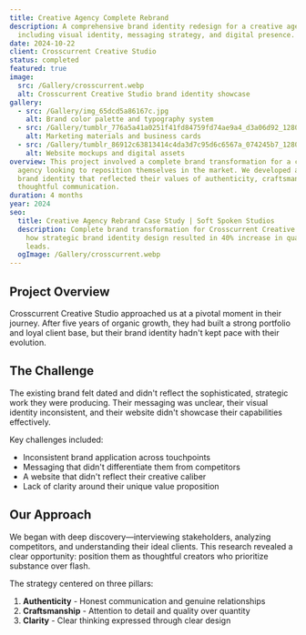```yaml
---
title: Creative Agency Complete Rebrand
description: A comprehensive brand identity redesign for a creative agency,
  including visual identity, messaging strategy, and digital presence.
date: 2024-10-22
client: Crosscurrent Creative Studio
status: completed
featured: true
image:
  src: /Gallery/crosscurrent.webp
  alt: Crosscurrent Creative Studio brand identity showcase
gallery:
  - src: /Gallery/img_65dcd5a86167c.jpg
    alt: Brand color palette and typography system
  - src: /Gallery/tumblr_776a5a41a0251f41fd84759fd74ae9a4_d3a06d92_1280.jpg
    alt: Marketing materials and business cards
  - src: /Gallery/tumblr_86912c63813414c4da3d7c95d6c6567a_074245b7_1280.jpg
    alt: Website mockups and digital assets
overview: This project involved a complete brand transformation for a creative
  agency looking to reposition themselves in the market. We developed a cohesive
  brand identity that reflected their values of authenticity, craftsmanship, and
  thoughtful communication.
duration: 4 months
year: 2024
seo:
  title: Creative Agency Rebrand Case Study | Soft Spoken Studios
  description: Complete brand transformation for Crosscurrent Creative Studio. See
    how strategic brand identity design resulted in 40% increase in qualified
    leads.
  ogImage: /Gallery/crosscurrent.webp
---
```


## Project Overview

Crosscurrent Creative Studio approached us at a pivotal moment in their journey. After five years of organic growth, they had built a strong portfolio and loyal client base, but their brand identity hadn't kept pace with their evolution.

## The Challenge

The existing brand felt dated and didn't reflect the sophisticated, strategic work they were producing. Their messaging was unclear, their visual identity inconsistent, and their website didn't showcase their capabilities effectively.

Key challenges included:

- Inconsistent brand application across touchpoints
- Messaging that didn't differentiate them from competitors
- A website that didn't reflect their creative caliber
- Lack of clarity around their unique value proposition

## Our Approach

We began with deep discovery—interviewing stakeholders, analyzing competitors, and understanding their ideal clients. This research revealed a clear opportunity: position them as thoughtful creators who prioritize substance over flash.

The strategy centered on three pillars:

1. **Authenticity** - Honest communication and genuine relationships
2. **Craftsmanship** - Attention to detail and quality over quantity
3. **Clarity** - Clear thinking expressed through clear design

##
